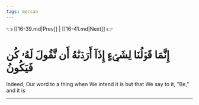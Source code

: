 ```yaml
---
tags: meccan
---
```


👈 [[16-39.md|Prev]] | [[16-41.md|Next]] 👉

# إِنَّمَا قَوۡلُنَا لِشَيۡءٍ إِذَآ أَرَدۡنَٰهُ أَن نَّقُولَ لَهُۥ كُن فَيَكُونُ

Indeed, Our word to a thing when We intend it is but that We say to it, "Be," and it is

---


